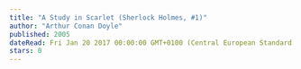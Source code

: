```yaml
---
title: "A Study in Scarlet (Sherlock Holmes, #1)"
author: "Arthur Conan Doyle"
published: 2005
dateRead: Fri Jan 20 2017 00:00:00 GMT+0100 (Central European Standard Time)
stars: 0
---
```



